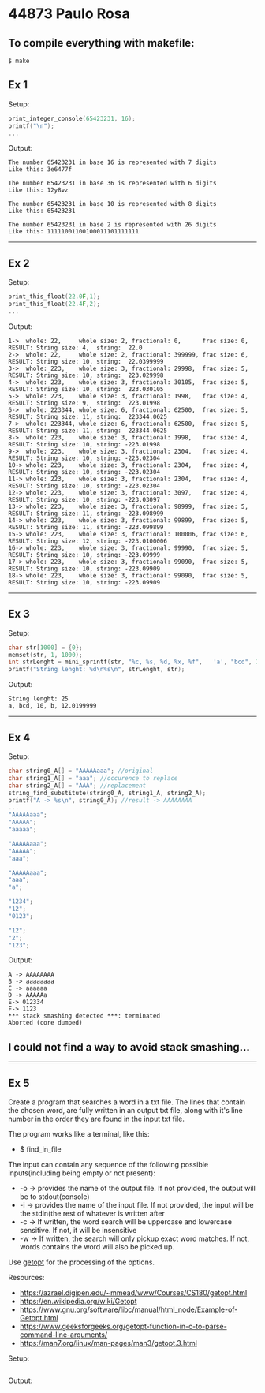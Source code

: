 # 44873 Paulo Rosa
## To compile everything with makefile:
```
$ make
```

## Ex 1

Setup:
```c
print_integer_console(65423231, 16);
printf("\n");
...
```

Output:
```
The number 65423231 in base 16 is represented with 7 digits
Like this: 3e6477f

The number 65423231 in base 36 is represented with 6 digits
Like this: 12y8vz

The number 65423231 in base 10 is represented with 8 digits
Like this: 65423231

The number 65423231 in base 2 is represented with 26 digits
Like this: 11111001100100011101111111
```
___
## Ex 2

Setup:
```c
print_this_float(22.0F,1);
print_this_float(22.4F,2);
...
```

Output:
```
1->  whole: 22,     whole size: 2, fractional: 0,      frac size: 0, RESULT: String size: 4,  string:  22.0 
2->  whole: 22,     whole size: 2, fractional: 399999, frac size: 6, RESULT: String size: 10, string:  22.0399999 
3->  whole: 223,    whole size: 3, fractional: 29998,  frac size: 5, RESULT: String size: 10, string:  223.029998 
4->  whole: 223,    whole size: 3, fractional: 30105,  frac size: 5, RESULT: String size: 10, string:  223.030105 
5->  whole: 223,    whole size: 3, fractional: 1998,   frac size: 4, RESULT: String size: 9,  string:  223.01998 
6->  whole: 223344, whole size: 6, fractional: 62500,  frac size: 5, RESULT: String size: 11, string:  223344.0625 
7->  whole: 223344, whole size: 6, fractional: 62500,  frac size: 5, RESULT: String size: 11, string:  223344.0625 
8->  whole: 223,    whole size: 3, fractional: 1998,   frac size: 4, RESULT: String size: 10, string: -223.01998 
9->  whole: 223,    whole size: 3, fractional: 2304,   frac size: 4, RESULT: String size: 10, string: -223.02304 
10-> whole: 223,    whole size: 3, fractional: 2304,   frac size: 4, RESULT: String size: 10, string: -223.02304 
11-> whole: 223,    whole size: 3, fractional: 2304,   frac size: 4, RESULT: String size: 10, string: -223.02304 
12-> whole: 223,    whole size: 3, fractional: 3097,   frac size: 4, RESULT: String size: 10, string: -223.03097 
13-> whole: 223,    whole size: 3, fractional: 98999,  frac size: 5, RESULT: String size: 11, string: -223.098999 
14-> whole: 223,    whole size: 3, fractional: 99899,  frac size: 5, RESULT: String size: 11, string: -223.099899 
15-> whole: 223,    whole size: 3, fractional: 100006, frac size: 6, RESULT: String size: 12, string: -223.0100006 
16-> whole: 223,    whole size: 3, fractional: 99990,  frac size: 5, RESULT: String size: 10, string: -223.09999 
17-> whole: 223,    whole size: 3, fractional: 99090,  frac size: 5, RESULT: String size: 10, string: -223.09909 
18-> whole: 223,    whole size: 3, fractional: 99090,  frac size: 5, RESULT: String size: 10, string: -223.09909
```
___
## Ex 3
              
Setup:
```c
char str[1000] = {0};
memset(str, 1, 1000);
int strLenght = mini_sprintf(str, "%c, %s, %d, %x, %f",   'a', "bcd", 10, 11, 12.2);
printf("String lenght: %d\n%s\n", strLenght, str);
``` 

Output:
```
String lenght: 25
a, bcd, 10, b, 12.0199999
```
___
## Ex 4

Setup:
```c
char string0_A[] = "AAAAAaaa"; //original
char string1_A[] = "aaa"; //occurence to replace
char string2_A[] = "AAA"; //replacement
string_find_substitute(string0_A, string1_A, string2_A);
printf("A -> %s\n", string0_A); //result -> AAAAAAAA
...
"AAAAAaaa";
"AAAAA";
"aaaaa";

"AAAAAaaa";
"AAAAA";
"aaa";

"AAAAAaaa";
"aaa";
"a";

"1234";
"12";
"0123";	

"12";
"2";
"123";
```

Output:
```
A -> AAAAAAAA
B -> aaaaaaaa
C -> aaaaaa
D -> AAAAAa
E-> 012334
F-> 1123
*** stack smashing detected ***: terminated
Aborted (core dumped)

```
## I could not find a way to avoid stack smashing...
___
## Ex 5
Create a program that searches a word in a txt file. The lines that contain the chosen word, are fully written in an output txt file, along with it's line number in the order they are found in the input txt file.

The program works like a terminal, like this:

- $ find_in_file <options> <word>

The input <options> can contain any sequence of the following possible inputs(including being empty or not present):
- -o <file> -> provides the name of the output file. If not provided, the output will be to stdout(console)
- -i <file> -> provides the name of the input file. If not provided, the input will be the stdin(the rest of whatever is written after <word>
- -c -> If written, the word search will be uppercase and lowercase sensitive. If not, it will be insensitive
- -w -> If written, the search will only pickup exact word matches. If not, words contains the word will also be picked up.

Use [getopt](https://pubs.opengroup.org/onlinepubs/9699919799/) for the processing of the options. 

Resources:
- https://azrael.digipen.edu/~mmead/www/Courses/CS180/getopt.html
- https://en.wikipedia.org/wiki/Getopt
- https://www.gnu.org/software/libc/manual/html_node/Example-of-Getopt.html
- https://www.geeksforgeeks.org/getopt-function-in-c-to-parse-command-line-arguments/
- https://man7.org/linux/man-pages/man3/getopt.3.html

Setup:
```c
```
Output:
```

```